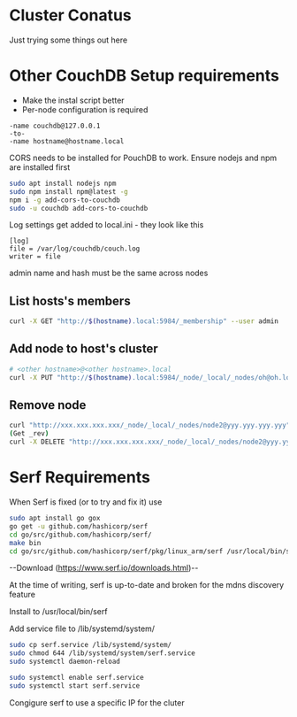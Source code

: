 # Cluster Conatus

Just trying some things out here


# Other CouchDB Setup requirements
- Make the instal script better
- Per-node configuration is required
```
-name couchdb@127.0.0.1
-to-
-name hostname@hostname.local
```

CORS needs to be installed for PouchDB to work. Ensure nodejs and npm are installed first
```sh
sudo apt install nodejs npm
sudo npm install npm@latest -g
npm i -g add-cors-to-couchdb
sudo -u couchdb add-cors-to-couchdb
```

Log settings get added to local.ini - they look like this

```
[log]
file = /var/log/couchdb/couch.log
writer = file
```

admin name and hash must be the same across nodes

## List hosts's members
```sh
curl -X GET "http://$(hostname).local:5984/_membership" --user admin
```


## Add node to host's cluster
```sh
# <other hostname>@<other hostname>.local
curl -X PUT "http://$(hostname).local:5984/_node/_local/_nodes/oh@oh.local" -d {} --user admin
```


## Remove node
```sh
curl "http://xxx.xxx.xxx.xxx/_node/_local/_nodes/node2@yyy.yyy.yyy.yyy"
(Get _rev)
curl -X DELETE "http://xxx.xxx.xxx.xxx/_node/_local/_nodes/node2@yyy.yyy.yyy.yyy?rev=1-967a00dff5e02add41820138abb3284d"
```


# Serf Requirements

When Serf is fixed (or to try and fix it) use
```sh
sudo apt install go gox
go get -u github.com/hashicorp/serf
cd go/src/github.com/hashicorp/serf/
make bin
cd go/src/github.com/hashicorp/serf/pkg/linux_arm/serf /usr/local/bin/serf
```

--Download (https://www.serf.io/downloads.html)--

At the time of writing, serf is up-to-date and broken for the mdns discovery feature

Install to /usr/local/bin/serf

Add service file to /lib/systemd/system/
```sh
sudo cp serf.service /lib/systemd/system/
sudo chmod 644 /lib/systemd/system/serf.service
sudo systemctl daemon-reload

sudo systemctl enable serf.service
sudo systemctl start serf.service
```

Congigure serf to use a specific IP for the cluter
